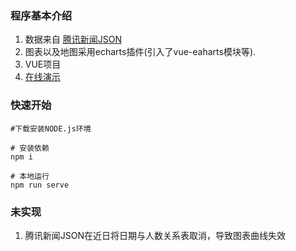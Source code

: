### 程序基本介绍

1. 数据来自 [腾讯新闻JSON](https://view.inews.qq.com/g2/getOnsInfo?name=disease_h5)
2. 图表以及地图采用echarts插件(引入了vue-eaharts模块等).
3. VUE项目
5. [在线演示]()

### 快速开始
```
#下载安装NODE.js环境

# 安装依赖
npm i

# 本地运行
npm run serve
```

### 未实现
1. 腾讯新闻JSON在近日将日期与人数关系表取消，导致图表曲线失效